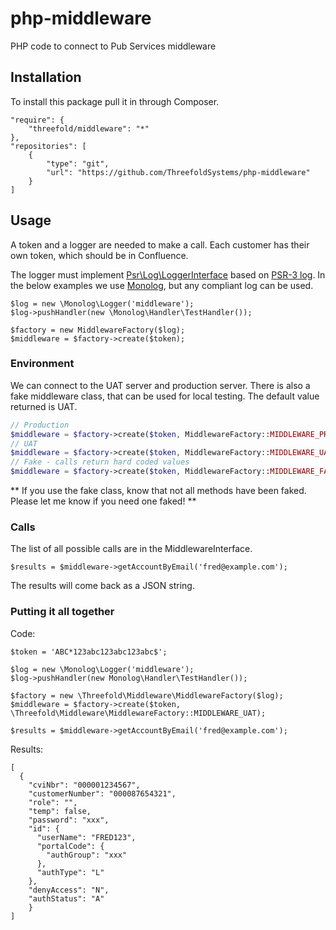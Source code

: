# php-middleware
PHP code to connect to Pub Services middleware


## Installation

To install this package pull it in through Composer.

    "require": {
        "threefold/middleware": "*"
    },
    "repositories": [
        {
            "type": "git",
            "url": "https://github.com/ThreefoldSystems/php-middleware"
        }
    ]
    
## Usage

A token and a logger are needed to make a call. Each customer has their own token, which should be in Confluence.

The logger must implement [Psr\Log\LoggerInterface](https://packagist.org/packages/psr/log) based on 
[PSR-3 log](http://www.php-fig.org/psr/psr-3/). In the below examples we use 
[Monolog](https://github.com/Seldaek/monolog), but any compliant log
can be used.

    $log = new \Monolog\Logger('middleware');
    $log->pushHandler(new \Monolog\Handler\TestHandler());
    
    $factory = new MiddlewareFactory($log);
    $middleware = $factory->create($token);
    
### Environment

We can connect to the UAT server and production server. There is also a fake middleware class, that can be used for 
local testing. The default value returned is UAT.

```php
// Production
$middleware = $factory->create($token, MiddlewareFactory::MIDDLEWARE_PRODUCTION);
// UAT
$middleware = $factory->create($token, MiddlewareFactory::MIDDLEWARE_UAT);
// Fake - calls return hard coded values
$middleware = $factory->create($token, MiddlewareFactory::MIDDLEWARE_FAKE);
```
    
** If you use the fake class, know that not all methods have been faked. Please let me know if you need one faked! **
    
### Calls

The list of all possible calls are in the MiddlewareInterface.

    $results = $middleware->getAccountByEmail('fred@example.com'); 
    
The results will come back as a JSON string.
    
### Putting it all together

Code:

    $token = 'ABC*123abc123abc123abc$';
    
    $log = new \Monolog\Logger('middleware');
    $log->pushHandler(new Monolog\Handler\TestHandler());
    
    $factory = new \Threefold\Middleware\MiddlewareFactory($log);
    $middleware = $factory->create($token, \Threefold\Middleware\MiddlewareFactory::MIDDLEWARE_UAT);
 
    $results = $middleware->getAccountByEmail('fred@example.com');
    
    
Results:
    
    [
      {
        "cviNbr": "000001234567",
        "customerNumber": "000087654321",
        "role": "",
        "temp": false,
        "password": "xxx",
        "id": {
          "userName": "FRED123",
          "portalCode": {
            "authGroup": "xxx"
          },
          "authType": "L"
        },
        "denyAccess": "N",
        "authStatus": "A"
        }
    ]
    

